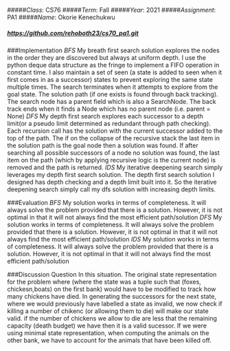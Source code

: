 #####*Class*: CS76
#####*Term*: Fall
#####*Year*: 2021
#####*Assignment*: PA1
#####*Name*: Okorie Kenechukwu
##### https://github.com/rehoboth23/cs70_pa1.git
###Implementation
    *BFS*
        My breath first search solution explores the nodes in the order they are discovered but always at uniform depth. I use 
        the python deque data structure as the fringe to implement a FIFO operation in constant time. I also maintain a set of 
        seen (a state is added to seen when it first comes in as a successor) states to prevent exploring the same state multiple
        times. The search terminates when it attempts to explore from the goal state. The solution path (if one exists is found 
        through back tracking). The search node has a parent field which is also a SearchNode. The back track ends when it finds
        a Node which has no parent node (i.e. parent = None)
    *DFS*
        My depth first search explores each successor to a depth limit(or a pseudo limit determined as redundant through path 
        checking). Each recursion call has the solution with the current successor added to the top of the path. 
        The if on the collapse of the recursive stack the last item in the solution path is the goal node then a solution was 
        found. If after searching all possible successors of a node no solution was found, the last item on the path (which
        by applying recursive logic is the current node) is removed and the path is returned.
    *IDS*
        My iterative deepening search simply leverages my depth first search solution. The depth first search solution I designed
        has depth checking and a depth limit built into it. So the iterative deepening search simply call my dfs solution with
        increasing depth limits.

###Evaluation
    *BFS*
        My solution works in terms of completeness. It will always solve the problem provided that there
        is a solution. However, it is not optimal in that it will not always find the most efficient path/solution
    *DFS*
        My solution works in terms of completeness. It will always solve the problem provided that there
        is a solution. However, it is not optimal in that it will not always find the most efficient path/solution
    *IDS*
        My solution works in terms of completeness. It will always solve the problem provided that there
        is a solution. However, it is not optimal in that it will not always find the most efficient path/solution


###Discussion Question
    In this situation. The original state representation for the problem where (where the state was a tuple such that
    (foxes, chickesn,boats) on the first bank) would have to be modified to track how many chickens have died.
    In generating the successors for the next state, where we would previously have labelled a state as invalid, we now
    check if killing a number of chikenc (or allowing them to die) will make our state valid. if the number of chickens
    we allow to die are less that the remaining capacity (death budget) we have then it is a valid sucessor. If we were using
    minimal state representation, when computing the animals on the other bank, we have to account for the animals that 
    have been killed off.